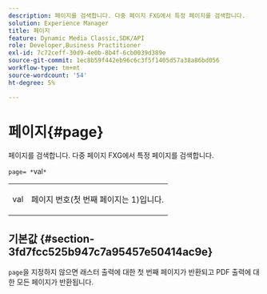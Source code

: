 ```yaml
---
description: 페이지를 검색합니다. 다중 페이지 FXG에서 특정 페이지를 검색합니다.
solution: Experience Manager
title: 페이지
feature: Dynamic Media Classic,SDK/API
role: Developer,Business Practitioner
exl-id: 7c72ceff-30d9-4e0b-8b4f-6cb0039d389e
source-git-commit: 1ec8b59f442eb96c6c3f5f1405d57a38a86bd056
workflow-type: tm+mt
source-wordcount: '54'
ht-degree: 5%

---
```


# 페이지{#page}

페이지를 검색합니다. 다중 페이지 FXG에서 특정 페이지를 검색합니다.

`page= *`val`*`

<table id="simpletable_E92560F812B64A36A3D108CA7DEED5AC"> 
 <tr class="strow"> 
  <td class="stentry"> <p><span class="codeph"> <span class="varname"> val</span></span> </p> </td> 
  <td class="stentry"> <p>페이지 번호(첫 번째 페이지는 1)입니다. </p></td> 
 </tr> 
</table>

## 기본값 {#section-3fd7fcc525b947c7a95457e50414ac9e}

`page`을 지정하지 않으면 래스터 출력에 대한 첫 번째 페이지가 반환되고 PDF 출력에 대한 모든 페이지가 반환됩니다.
